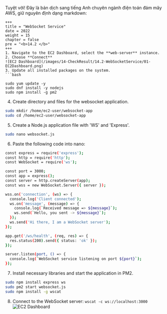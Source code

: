 Tuyệt vời! Đây là bản dịch sang tiếng Anh chuyên ngành điện toán đám mây AWS, giữ nguyên định dạng markdown:

```
+++
title = "WebSocket Service"
date = 2022
weight = 15
chapter = false
pre = "<b>14.2 </b>"
+++
1. Navigate to the EC2 Dashboard, select the **web-server** instance.
2. Choose **Connect**
![EC2 Dashboard](/images/14-CheckResult/14.2-WebSocketService/01-EC2Dashboard.png)
3. Update all installed packages on the system.
```bash

sudo yum update -y
sudo dnf install -y nodejs
sudo npm install -g pm2
```
4. Create directory and files for the websocket application.
```bash
sudo mkdir /home/ec2-user/websocket-app
sudo cd /home/ec2-user/websocket-app
```
5. Create a Node.js application file with 'WS' and 'Express'.
```bash
sudo nano websocket.js
```
6. Paste the following code into nano:
```bash
const express = require('express');
const http = require('http');
const WebSocket = require('ws');

const port = 3000;
const app = express();
const server = http.createServer(app);
const wss = new WebSocket.Server({ server });

wss.on('connection', (ws) => {
  console.log('Client connected');
  ws.on('message', (message) => {
    console.log(`Received message => ${message}`);
    ws.send(`Hello, you sent -> ${message}`);
  });
  ws.send('Hi there, I am a WebSocket server');
});

app.get('/ws/health', (req, res) => {
  res.status(200).send({ status: 'ok' });
});

server.listen(port, () => {
  console.log(`WebSocket service listening on port ${port}`);
});
```
7. Install necessary libraries and start the application in PM2.
```bash
sudo npm install express ws 
sudo pm2 start websocket.js
sudo npm install -g wscat
```
8. Connect to the WebSocket server: `wscat -c ws://localhost:3000`
![EC2 Dashboard](/images/14-CheckResult/14.2-WebSocketService/02-Result.png)
```